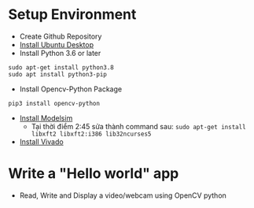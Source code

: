 # Setup Environment
* Create Github Repository
* [Install Ubuntu Desktop](https://ubuntu.com/download/desktop)
* Install Python 3.6 or later
```
sudo apt-get install python3.8
sudo apt install python3-pip
```
* Install Opencv-Python Package
```
pip3 install opencv-python
```
* [Install Modelsim](https://www.youtube.com/watch?v=5y1zwylqgUM)
  * Tại thời điểm 2:45 sửa thành command sau: 
    ```sudo apt-get install libxft2 libxft2:i386 lib32ncurses5 ```
* [Install Vivado](https://github.com/NguyenTruongHoangTrung/CE434.L21-Group3/blob/main/Assignment%201/H%C6%B0%E1%BB%9Bng%20d%E1%BA%ABn%20c%C3%A0i%20%C4%91%E1%BA%B7t%20vivado%202019.1%20tr%C3%AAn%20Ubuntu.pdf)
# Write a "Hello world" app
* Read, Write and Display a video/webcam using OpenCV python
